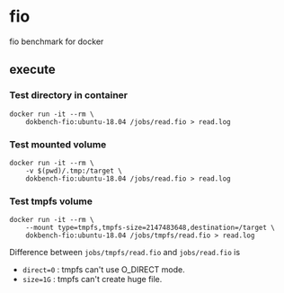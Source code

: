 # fio
fio benchmark for docker

## execute

### Test directory in container

```shell
docker run -it --rm \
    dokbench-fio:ubuntu-18.04 /jobs/read.fio > read.log
```

### Test mounted volume

```shell
docker run -it --rm \
    -v $(pwd)/.tmp:/target \
    dokbench-fio:ubuntu-18.04 /jobs/read.fio > read.log
```

### Test tmpfs volume

```shell
docker run -it --rm \
    --mount type=tmpfs,tmpfs-size=2147483648,destination=/target \
    dokbench-fio:ubuntu-18.04 /jobs/tmpfs/read.fio > read.log
```

Difference between `jobs/tmpfs/read.fio` and `jobs/read.fio` is

- `direct=0` : tmpfs can't use O_DIRECT mode.
- `size=1G` : tmpfs can't create huge file.
